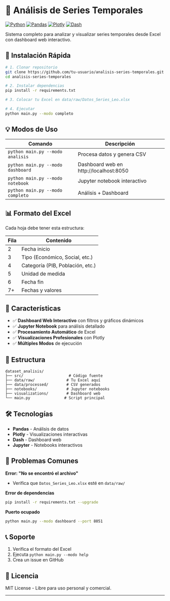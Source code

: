 # 🔬 Análisis de Series Temporales

[![Python](https://img.shields.io/badge/Python-3.8+-blue.svg)](https://www.python.org/downloads/)
[![Pandas](https://img.shields.io/badge/Pandas-1.3+-green.svg)](https://pandas.pydata.org/)
[![Plotly](https://img.shields.io/badge/Plotly-5.0+-orange.svg)](https://plotly.com/)
[![Dash](https://img.shields.io/badge/Dash-2.0+-purple.svg)](https://dash.plotly.com/)

Sistema completo para analizar y visualizar series temporales desde Excel con dashboard web interactivo.

## 🚀 Instalación Rápida

```bash
# 1. Clonar repositorio
git clone https://github.com/tu-usuario/analisis-series-temporales.git
cd analisis-series-temporales

# 2. Instalar dependencias
pip install -r requirements.txt

# 3. Colocar tu Excel en data/raw/Datos_Series_Leo.xlsx

# 4. Ejecutar
python main.py --modo completo
```

## 💡 Modos de Uso

| Comando | Descripción |
|---------|-------------|
| `python main.py --modo analisis` | Procesa datos y genera CSV |
| `python main.py --modo dashboard` | Dashboard web en http://localhost:8050 |
| `python main.py --modo notebook` | Jupyter notebook interactivo |
| `python main.py --modo completo` | Análisis + Dashboard |

## 📊 Formato del Excel

Cada hoja debe tener esta estructura:

| Fila | Contenido |
|------|-----------|
| 2 | Fecha inicio |
| 3 | Tipo (Económico, Social, etc.) |
| 4 | Categoría (PIB, Población, etc.) |
| 5 | Unidad de medida |
| 6 | Fecha fin |
| 7+ | Fechas y valores |

## 🌟 Características

- ✅ **Dashboard Web Interactivo** con filtros y gráficos dinámicos
- ✅ **Jupyter Notebook** para análisis detallado
- ✅ **Procesamiento Automático** de Excel
- ✅ **Visualizaciones Profesionales** con Plotly
- ✅ **Múltiples Modos** de ejecución

## 📁 Estructura

```
dataset_analisis/
├── src/                    # Código fuente
├── data/raw/              # Tu Excel aquí
├── data/processed/        # CSV generados
├── notebooks/             # Jupyter notebooks
├── visualizations/        # Dashboard web
└── main.py               # Script principal
```

## 🛠️ Tecnologías

- **Pandas** - Análisis de datos
- **Plotly** - Visualizaciones interactivas
- **Dash** - Dashboard web
- **Jupyter** - Notebooks interactivos

## 🐛 Problemas Comunes

**Error: "No se encontró el archivo"**
- Verifica que `Datos_Series_Leo.xlsx` esté en `data/raw/`

**Error de dependencias**
```bash
pip install -r requirements.txt --upgrade
```

**Puerto ocupado**
```bash
python main.py --modo dashboard --port 8051
```

## 📞 Soporte

1. Verifica el formato del Excel
2. Ejecuta `python main.py --modo help`
3. Crea un issue en GitHub

## 📝 Licencia

MIT License - Libre para uso personal y comercial.

---
